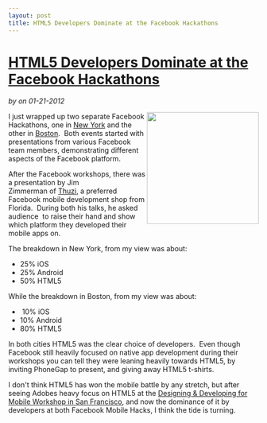 ---layout: posttitle: HTML5 Developers Dominate at the Facebook Hackathons---<h1 class="title"><a href="#" rel="bookmark" title="HTML5 Developers Dominate at the Facebook Hackathons">HTML5 Developers Dominate at the Facebook Hackathons</a></h1><i><span class="small">by</span> <a href="https://plus.google.com/106460238807821851374" rel="author"></a><span class="small">on</span> <span class="post-date">01-21-2012</span></i><p></p><p><img class="aligncenter size-medium wp-image-513" title="HTML5_Logo_512" src="http://kinlane-productions.s3.amazonaws.com/HTML5/HTML5_Logo_512.png" alt="" width="225" height="225" align="right" />I just wrapped up two separate Facebook Hackathons, one in&nbsp;<a title="New York" href="http://www.hackweekends.com/events/facebook_mobile_hack__new_york.php">New York</a>&nbsp;and the other in&nbsp;<a title="Boston" href="http://www.hackweekends.com/events/facebook_mobile_hack__boston.php">Boston</a>. &nbsp;Both events started with presentations from various Facebook team members, demonstrating different aspects of the Facebook platform.</p>
<p>After the Facebook workshops, there was a presentation by Jim Zimmerman&nbsp;of&nbsp;<a title="Thuzi" href="http://www.thuzi.com/">Thuzi</a>, a preferred Facebook mobile development shop from Florida. &nbsp;During both his talks, he asked audience &nbsp;to raise their hand and show which platform they developed their mobile apps on.</p>
<p>The breakdown in New York, from my view was about:</p>
<ul class="mainlist">
<li>25% iOS</li>
<li>25% Android</li>
<li>50% HTML5</li>
</ul>
<p>While the breakdown in Boston, from my view was about:</p>
<ul class="mainlist">
<li>&nbsp;10% iOS</li>
<li>10% Android</li>
<li>80% HTML5</li>
</ul>
<p>In both cities HTML5 was the clear choice of developers. &nbsp;Even though Facebook still heavily focused on native app development during their workshops you can tell they were leaning heavily towards HTML5, by inviting PhoneGap to present, and giving away HTML5 t-shirts.</p>
<p>I don't think HTML5 has won the mobile battle by any stretch, but after seeing Adobes heavy focus on HTML5 at the&nbsp;<a title="Designing &amp; Developing for Mobile Workshop in San Francisco" href="http://www.hackweekends.com/events/designing__developing_for_mobile_workshop.php">Designing &amp; Developing for Mobile Workshop in San Francisco</a>, and now the dominance of it by developers at both Facebook Mobile Hacks, I think the tide is turning.</p>
